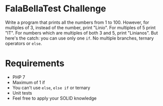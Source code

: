 # FalaBellaTest Challenge

Write a program that prints all the numbers from 1 to 100. However, for
multiples of 3, instead of the number, print "Linio". For multiples of 5 print
"IT". For numbers which are multiples of both 3 and 5, print "Linianos".
But here's the catch: you can use only one `if`. No multiple branches, ternary
operators or `else`.

# Requirements
* PHP 7
* Maximum of 1 if
* You can't use `else`, `else if` or ternary
* Unit tests
* Feel free to apply your SOLID knowledge
 

